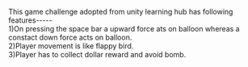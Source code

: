 This game challenge adopted from unity learning hub has following features-----   
1)On pressing the space bar a upward force ats on balloon whereas a constact down force acts on balloon.   
2)Player movement is like flappy bird.   
3)Player has to collect dollar reward and avoid bomb.   


